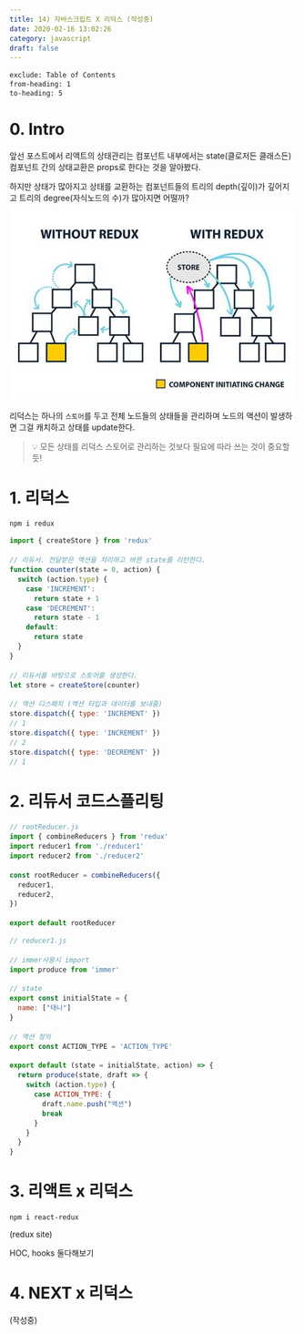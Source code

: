 ```yaml
---
title: 14) 자바스크립트 X 리덕스 (작성중)
date: 2020-02-16 13:02:26
category: javascript
draft: false
---
```


```toc
exclude: Table of Contents
from-heading: 1
to-heading: 5
```

# 0. Intro

앞선 포스트에서 리액트의 상태관리는 컴포넌트 내부에서는 state(클로저든 클래스든) 컴포넌트 간의 상태교환은 props로 한다는 것을 알아봤다.

하지만 상태가 많아지고 상태를 교환하는 컴포넌트들의 트리의 depth(깊이)가 깊어지고 트리의 degree(자식노드의 수)가 많아지면 어떨까?

![](./images/redux.jpeg)

리덕스는 하나의 `스토어`를 두고 전체 노드들의 상태들을 관리하며 노드의 액션이 발생하면 그걸 캐치하고 상태를 update한다.

> :bulb: 모든 상태를 리덕스 스토어로 관리하는 것보다 필요에 따라 쓰는 것이 중요할듯!

# 1. 리덕스

```
npm i redux
```

```js
import { createStore } from 'redux'

// 리듀서. 전달받은 액션을 처리하고 바뀐 state를 리턴한다.
function counter(state = 0, action) {
  switch (action.type) {
    case 'INCREMENT':
      return state + 1
    case 'DECREMENT':
      return state - 1
    default:
      return state
  }
}

// 리듀서를 바탕으로 스토어를 생성한다.
let store = createStore(counter)

// 액션 디스패치 (액션 타입과 데이터를 보내줌)
store.dispatch({ type: 'INCREMENT' })
// 1
store.dispatch({ type: 'INCREMENT' })
// 2
store.dispatch({ type: 'DECREMENT' })
// 1
```

# 2. 리듀서 코드스플리팅

```js
// rootReducer.js
import { combineReducers } from 'redux'
import reducer1 from './reducer1'
import reducer2 from './reducer2'

const rootReducer = combineReducers({
  reducer1,
  reducer2,
})

export default rootReducer
```

```js
// reducer1.js

// immer사용시 import
import produce from 'immer'

// state
export const initialState = {
  name: ["태니"]
}

// 액션 정의
export const ACTION_TYPE = 'ACTION_TYPE'

export default (state = initialState, action) => {
  return produce(state, draft => {
    switch (action.type) {
      case ACTION_TYPE: {
        draft.name.push("액션")
        break
      }
    }
  }
}
```

# 3. 리액트 x 리덕스

```
npm i react-redux
```

(redux site)

HOC, hooks 둘다해보기

# 4. NEXT x 리덕스

(작성중)
